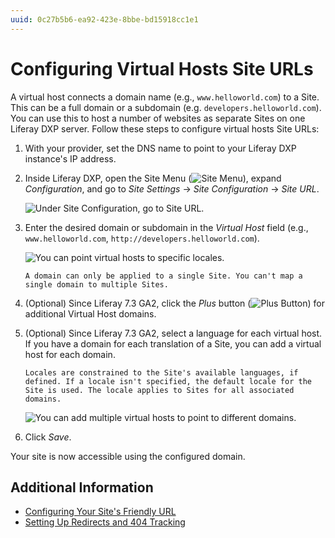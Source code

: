 ```yaml
---
uuid: 0c27b5b6-ea92-423e-8bbe-bd15918cc1e1
---
```

# Configuring Virtual Hosts Site URLs

A virtual host connects a domain name (e.g., `www.helloworld.com`) to a Site. This can be a full domain or a subdomain (e.g. `developers.helloworld.com`). You can use this to host a number of websites as separate Sites on one Liferay DXP server. Follow these steps to configure virtual hosts Site URLs:

1. With your provider, set the DNS name to point to your Liferay DXP instance's IP address. <!-- I think we can take this .5 step further by either linking to a often cited resource on how on a common domain name provider, a user would update the DNS name to point to a particular IP address. -->

1. Inside Liferay DXP, open the Site Menu (![Site Menu](../../../images/icon-product-menu.png)), expand *Configuration*, and go to *Site Settings* &rarr; *Site Configuration* &rarr; *Site URL*.

   ![Under Site Configuration, go to Site URL.](./configuring-virtual-hosts-site-urls/images/01.png)

1. Enter the desired domain or subdomain in the *Virtual Host* field (e.g., `www.helloworld.com`, `http://developers.helloworld.com`).

   ![You can point virtual hosts to specific locales.](./configuring-virtual-hosts-site-urls/images/02.png)

   ```{important}
   A domain can only be applied to a single Site. You can't map a single domain to multiple Sites.
   ```

1. (Optional) Since Liferay 7.3 GA2, click the *Plus* button (![Plus Button](../../../images/icon-plus.png)) for additional Virtual Host domains.

1. (Optional) Since Liferay 7.3 GA2, select a language for each virtual host. If you have a domain for each translation of a Site, you can add a virtual host for each domain.

   ```{note}
   Locales are constrained to the Site's available languages, if defined. If a locale isn't specified, the default locale for the Site is used. The locale applies to Sites for all associated domains.
   ```

   ![You can add multiple virtual hosts to point to different domains.](./configuring-virtual-hosts-site-urls/images/03.png)

1. Click *Save*.

Your site is now accessible using the configured domain.

## Additional Information

* [Configuring Your Site's Friendly URL](./configuring-your-sites-friendly-url.md)
* [Setting Up Redirects and 404 Tracking](./setting-up-redirects-and-404-tracking.md)
